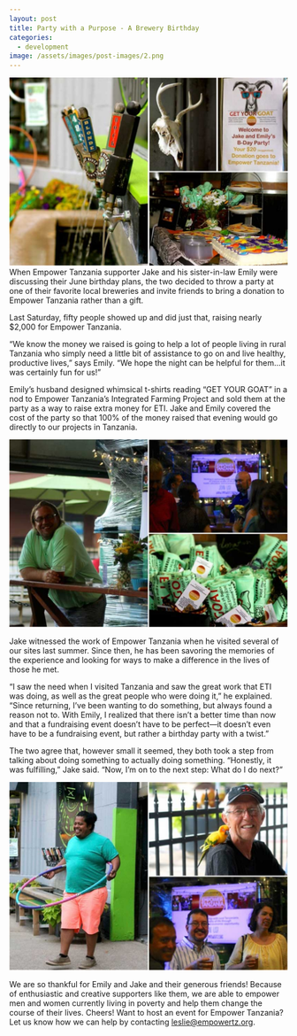 ```yaml
---
layout: post
title: Party with a Purpose - A Brewery Birthday
categories:
  - development
image: /assets/images/post-images/2.png
---
```


![](/uploads/2015/06/22/party-with-a-purpose-a-brewery-birthday/jemily1-copy.jpg)When Empower Tanzania supporter Jake and his sister-in-law Emily were discussing their June birthday plans, the two decided to throw a party at one of their favorite local breweries and invite friends to bring a donation to Empower Tanzania rather than a gift.

Last Saturday, fifty people showed up and did just that, raising nearly $2,000 for Empower Tanzania.

“We know the money we raised is going to help a lot of people living in rural Tanzania who simply need a little bit of assistance to go on and live healthy, productive lives,” says Emily. “We hope the night can be helpful for them…it was certainly fun for us!”

Emily’s husband designed whimsical t-shirts reading “GET YOUR GOAT” in a nod to Empower Tanzania’s Integrated Farming Project and sold them at the party as a way to raise extra money for ETI. Jake and Emily covered the cost of the party so that 100% of the money raised that evening would go directly to our projects in Tanzania.

![](/uploads/2015/06/22/party-with-a-purpose-a-brewery-birthday/jemily3-1.jpg)

Jake witnessed the work of Empower Tanzania when he visited several of our sites last summer. Since then, he has been savoring the memories of the experience and looking for ways to make a difference in the lives of those he met.

“I saw the need when I visited Tanzania and saw the great work that ETI was doing, as well as the great people who were doing it,” he explained. “Since returning, I’ve been wanting to do something, but always found a reason not to. With Emily, I realized that there isn’t a better time than now and that a fundraising event doesn’t have to be perfect—it doesn’t even have to be a fundraising event, but rather a birthday party with a twist.”

The two agree that, however small it seemed, they both took a step from talking about doing something to actually doing something. “Honestly, it was fulfilling,” Jake said. “Now, I’m on to the next step: What do I do next?”

![](/uploads/2015/06/22/party-with-a-purpose-a-brewery-birthday/jemily2-copy.jpg)

We are so thankful for Emily and Jake and their generous friends! Because of enthusiastic and creative supporters like them, we are able to empower men and women currently living in poverty and help them change the course of their lives. Cheers! Want to host an event for Empower Tanzania? Let us know how we can help by contacting leslie@empowertz.org.